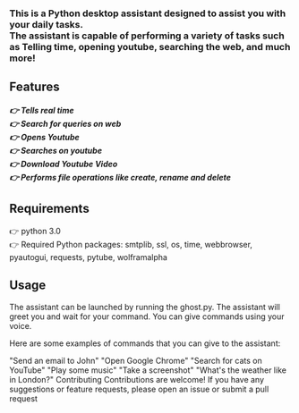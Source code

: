 <h3>This is a Python desktop assistant designed to assist you with your daily tasks.<br/>
The assistant is capable of performing a variety of tasks such as Telling time, opening youtube, searching the web, and much more!</h3>

<h2>Features</h2>
<h5>
👉 Tells real time<br/>
👉 Search for queries on web<br/>
👉 Opens Youtube<br/>
👉 Searches on youtube<br/>
👉 Download Youtube Video<br/>
👉 Performs file operations like create, rename and delete<br/>
</h5>
  
<h2>Requirements</h2>
👉 python 3.0<br/>
👉 Required Python packages: smtplib, ssl, os, time, webbrowser, pyautogui, requests, pytube, wolframalpha <br/>

<h2>Usage</h2>
The assistant can be launched by running the ghost.py. The assistant will greet you and wait for your command. You can give commands using your voice.

Here are some examples of commands that you can give to the assistant:

"Send an email to John"
"Open Google Chrome"
"Search for cats on YouTube"
"Play some music"
"Take a screenshot"
"What's the weather like in London?"
Contributing
Contributions are welcome! If you have any suggestions or feature requests, please open an issue or submit a pull request
